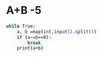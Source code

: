 # A+B -5
``` bash
while True:
    a, b =map(int,input().split())
    if (a==b==0):
        break
    print(a+b)
```